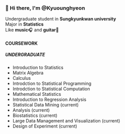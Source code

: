 ### 👋 Hi there, I'm @Kyuounghyeon

Undergraduate student in **Sungkyunkwan university** <br>
Major in **Statistics** <br>
Like **music**🎧 and **guitar**🎸 <br>




#### COURSEWORK 
##### UNDERGRADUATE
- Introduction to Statistics
- Matrix Algebra
- Calculus
- Introdction to Statistical Programming
- Introdction to Statistical Computation
- Mathematical Statistics
- Introduction to Regression Analysis
- Statistical Data Mining (current)
- Analysis (current)
- Biostatistics (current)
- Large Data Management and Visualization (current)
- Design of Experiment (current)


<!---
Kyounghyeon/Kyounghyeon is a ✨ special ✨ repository because its `README.md` (this file) appears on your GitHub profile.
You can click the Preview link to take a look at your changes.
--->

